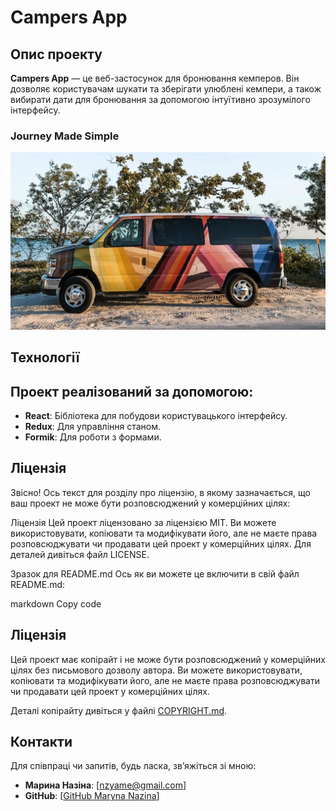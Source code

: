 # Campers App

## Опис проекту

**Campers App** — це веб-застосунок для бронювання кемперов. Він дозволяє користувачам шукати та зберігати улюблені кемпери, а також вибирати дати для бронювання за допомогою інтуїтивно зрозумілого інтерфейсу.

### Journey Made Simple

![Camper](public/1.webp)

## Технології

## Проект реалізований за допомогою:

- **React**: Бібліотека для побудови користувацького інтерфейсу.
- **Redux**: Для управління станом.
- **Formik**: Для роботи з формами.

## Ліцензія

Звісно! Ось текст для розділу про ліцензію, в якому зазначається, що ваш проект не може бути розповсюджений у комерційних цілях:

Ліцензія
Цей проект ліцензовано за ліцензією MIT. Ви можете використовувати, копіювати та модифікувати його, але не маєте права розповсюджувати чи продавати цей проект у комерційних цілях. Для деталей дивіться файл LICENSE.

Зразок для README.md
Ось як ви можете це включити в свій файл README.md:

markdown
Copy code

## Ліцензія

Цей проект має копірайт і не може бути розповсюджений у комерційних цілях без письмового дозволу автора. Ви можете використовувати, копіювати та модифікувати його, але не маєте права розповсюджувати чи продавати цей проект у комерційних цілях.

Деталі копірайту дивіться у файлі [COPYRIGHT.md](public/COPYRIGHT.txt).

## Контакти

Для співпраці чи запитів, будь ласка, зв’яжіться зі мною:

- **Марина Назіна**: [nzyame@gmail.com]
- **GitHub**: [[GitHub Maryna Nazina](https://github.com/nazinamari)]
